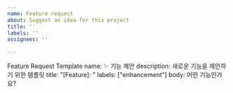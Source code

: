 ```yaml
---
name: Feature request
about: Suggest an idea for this project
title: ''
labels: ''
assignees: ''

---
```


Feature Request Template
name: ✨ 기능 제안
description: 새로운 기능을 제안하기 위한 템플릿
title: "[Feature]: "
labels: ["enhancement"]
body:
어떤 기능인가요?
